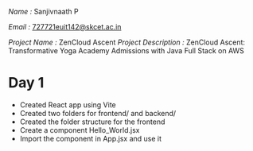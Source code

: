 *Name :* Sanjivnaath P

*Email :* 727721euit142@skcet.ac.in

*Project Name :* ZenCloud Ascent
*Project Description :* ZenCloud Ascent: Transformative Yoga Academy Admissions with Java Full Stack on AWS

# Day 1

- Created React app using Vite
- Created two folders for frontend/ and backend/
- Created the folder structure for the frontend
- Create a component Hello_World.jsx
- Import the component in App.jsx and use it